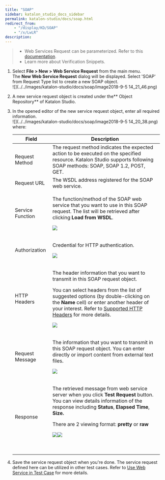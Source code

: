 ```yaml
---
title: "SOAP" 
sidebar: katalon_studio_docs_sidebar
permalink: katalon-studio/docs/soap.html 
redirect_from:
    - "/display/KD/SOAP"
    - "/x/LwLR"
description: 
---
```

> *   Web Services Request can be parameterized. Refer to this [documentation](/x/egLR).
> *   Learn more about Verification Snippets.

1.  Select **File > New > Web Service Request** from the main menu. The **New Web Service Request** dialog will be displayed. Select 'SOAP' from Request Type list to create a new SOAP object.  
    ![](../../images/katalon-studio/docs/soap/image2018-9-5 14_21_46.png)  
      
    
2.  A new service request object is created under the** Object Repository** of Katalon Studio.  
      
    
3.  In the opened editor of the new service request object, enter all required information.  
    ![](../../images/katalon-studio/docs/soap/image2018-9-5 14_20_38.png)  
    where:
    
    <table><thead><tr><th>Field</th><th>Description</th></tr></thead><tbody><tr><td>Request Method</td><td>The request method indicates the expected action to be executed on the specified resource. Katalon Studio supports following SOAP methods: SOAP, SOAP 1.2, POST, GET.</td></tr><tr><td>Request URL</td><td>The WSDL address registered for the SOAP web service.</td></tr><tr><td>Service Function</td><td><p>The function/method of the SOAP web service that you want to use in this SOAP request. The list will be retrieved after clicking&nbsp;<strong>Load from WSDL</strong>.</p><p><img src="../../images/katalon-studio/docs/soap/image2018-9-5 16_49_12.png"></p></td></tr><tr><td>Authorization</td><td><p>Credential for HTTP authentication.</p><p><img src="../../images/katalon-studio/docs/soap/image2018-9-5 14_21_10.png"></p></td></tr><tr><td>HTTP Headers</td><td><p>The header information that you want to transmit in this SOAP request object.</p><p>You can select headers from the list of suggested options (by double-clicking on the&nbsp;<strong>Name</strong>&nbsp;cell) or enter another header of your interest. Refer to&nbsp;<a class="external-link" href="https://developer.mozilla.org/en-US/docs/Web/HTTP/Headers" rel="nofollow">Supported HTTP Headers</a>&nbsp;for more details.</p><p><img src="../../images/katalon-studio/docs/soap/image2018-9-5 14_21_24.png"></p></td></tr><tr><td>Request Message</td><td><p>The information that you want to transmit in this SOAP request object.&nbsp;You can enter directly or import content from external text files.&nbsp;</p><p><img src="../../images/katalon-studio/docs/soap/image2018-9-5 16_49_25.png"></p></td></tr><tr><td>Response</td><td><p>The retrieved message from web service server when you click&nbsp;<strong>Test Request </strong>button. You can view details information of the response including <strong>Status</strong>, <strong>Elapsed Time</strong>, <strong>Size.</strong></p><p>There are 2 viewing format: <strong>pretty</strong> or <strong>raw</strong></p><p><img src="../../images/katalon-studio/docs/soap/image2018-9-5 16_50_39.png"><img src="../../images/katalon-studio/docs/soap/image2018-9-5 16_50_6.png"></p><p>&nbsp;</p></td></tr></tbody></table>
    
4.  Save the service request object when you're done. The service request defined here can be utilized in other test cases. Refer to [Use Web Service in Test Case](/display/KD/Using+Web+Services+in+a+Test+Case) for more details.